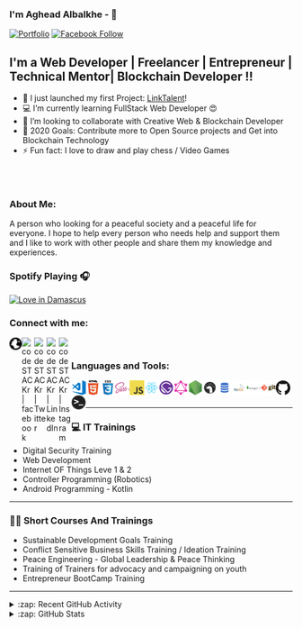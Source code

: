 ###  I'm Aghead Albalkhe -  👋

[![Portfolio](https://img.shields.io/website?label=Aghead-Albalkhe&style=for-the-badge&url=https://aghyadalbalkhi-portfolio.herokuapp.com)](https://aghyadalbalkhi-portfolio.herokuapp.com/)
[![Facebook Follow](https://img.shields.io/twitter/follow/facebook?color=1DA1F2&logo=facebook&style=for-the-badge)](https://web.facebook.com/aghyadalbalkhi/)

## I'm a Web Developer | Freelancer | Entrepreneur | Technical Mentor| Blockchain Developer !!

- 🔭 I just launched my first Project: [LinkTalent](https://linktalent.github.io/LinkTalent/)!
- 💻 I’m currently learning FullStack Web Developer 😍
- 👯 I’m looking to collaborate with Creative Web & Blockchain Developer
- 🥅 2020 Goals: Contribute more to Open Source projects and Get into Blockchain Technology
- ⚡ Fun fact: I love to draw and play chess / Video Games

<br /><br />

### About Me:

A person who looking for a peaceful society and a peaceful life for everyone. I hope to help every person who needs help and support them and I like to work with other people and share them my knowledge and experiences.


### Spotify Playing 🎧

[<img src="https://now-playing-codestackr.vercel.app/api/spotify-playing" alt="Love in Damascus" width="350" />](https://open.spotify.com/album/13h68UooLMKE3mPFcvzlz8)

### Connect with me:

[<img align="left" alt="codeSTACKr.com" width="22px" src="https://raw.githubusercontent.com/iconic/open-iconic/master/svg/globe.svg" />][website]
[<img align="left" alt="codeSTACKr | facebook" width="22px" src="https://cdn.jsdelivr.net/npm/simple-icons@v3/icons/youtube.svg" />][facebook]
[<img align="left" alt="codeSTACKr | Twitter" width="22px" src="https://cdn.jsdelivr.net/npm/simple-icons@v3/icons/twitter.svg" />][twitter]
[<img align="left" alt="codeSTACKr | LinkedIn" width="22px" src="https://cdn.jsdelivr.net/npm/simple-icons@v3/icons/linkedin.svg" />][linkedin]
[<img align="left" alt="codeSTACKr | Instagram" width="22px" src="https://cdn.jsdelivr.net/npm/simple-icons@v3/icons/instagram.svg" />][instagram]

<br />

### Languages and Tools:
<img align="left" alt="Visual Studio Code" width="26px" src="https://raw.githubusercontent.com/github/explore/80688e429a7d4ef2fca1e82350fe8e3517d3494d/topics/visual-studio-code/visual-studio-code.png" />
<img align="left" alt="HTML5" width="26px" src="https://raw.githubusercontent.com/github/explore/80688e429a7d4ef2fca1e82350fe8e3517d3494d/topics/html/html.png" />
<img align="left" alt="CSS3" width="26px" src="https://raw.githubusercontent.com/github/explore/80688e429a7d4ef2fca1e82350fe8e3517d3494d/topics/css/css.png" />
<img align="left" alt="Sass" width="26px" src="https://raw.githubusercontent.com/github/explore/80688e429a7d4ef2fca1e82350fe8e3517d3494d/topics/sass/sass.png" />
<img align="left" alt="JavaScript" width="26px" src="https://raw.githubusercontent.com/github/explore/80688e429a7d4ef2fca1e82350fe8e3517d3494d/topics/javascript/javascript.png" />
<img align="left" alt="React" width="26px" src="https://raw.githubusercontent.com/github/explore/80688e429a7d4ef2fca1e82350fe8e3517d3494d/topics/react/react.png" />
<img align="left" alt="Gatsby" width="26px" src="https://raw.githubusercontent.com/github/explore/e94815998e4e0713912fed477a1f346ec04c3da2/topics/gatsby/gatsby.png" />
<img align="left" alt="GraphQL" width="26px" src="https://raw.githubusercontent.com/github/explore/80688e429a7d4ef2fca1e82350fe8e3517d3494d/topics/graphql/graphql.png" />
<img align="left" alt="Node.js" width="26px" src="https://raw.githubusercontent.com/github/explore/80688e429a7d4ef2fca1e82350fe8e3517d3494d/topics/nodejs/nodejs.png" />
<img align="left" alt="Deno" width="26px" src="https://raw.githubusercontent.com/github/explore/361e2821e2dea67711cde99c9c40ed357061cf27/topics/deno/deno.png" />
<img align="left" alt="SQL" width="26px" src="https://raw.githubusercontent.com/github/explore/80688e429a7d4ef2fca1e82350fe8e3517d3494d/topics/sql/sql.png" />
<img align="left" alt="MySQL" width="26px" src="https://raw.githubusercontent.com/github/explore/80688e429a7d4ef2fca1e82350fe8e3517d3494d/topics/mysql/mysql.png" />
<img align="left" alt="MongoDB" width="26px" src="https://raw.githubusercontent.com/github/explore/80688e429a7d4ef2fca1e82350fe8e3517d3494d/topics/mongodb/mongodb.png" />
<img align="left" alt="Git" width="26px" src="https://raw.githubusercontent.com/github/explore/80688e429a7d4ef2fca1e82350fe8e3517d3494d/topics/git/git.png" />
<img align="left" alt="GitHub" width="26px" src="https://raw.githubusercontent.com/github/explore/78df643247d429f6cc873026c0622819ad797942/topics/github/github.png" />
<img align="left" alt="Terminal" width="26px" src="https://raw.githubusercontent.com/github/explore/80688e429a7d4ef2fca1e82350fe8e3517d3494d/topics/terminal/terminal.png" />

<br />
<br />

---

### 💻 IT Trainings 

<!-- IT Trainings :START -->
- Digital Security Training 
- Web Development
- Internet OF Things Leve 1 & 2
- Controller Programming (Robotics)
- Android Programming - Kotlin
<!-- IT Trainings :END -->


---

### 👨‍🏫 Short Courses And Trainings

<!-- Short Courses And Trainings-LIST:START -->
- Sustainable Development Goals Training 
- Conflict Sensitive Business Skills Training / Ideation Training  
- Peace Engineering - Global Leadership & Peace Thinking  
- Training of Trainers for advocacy and campaigning on youth  
- Entrepreneur BootCamp Training
<!-- Short Courses And Trainings-LIST:END -->


---

<details>
  <summary>:zap: Recent GitHub Activity</summary>
  
<!--START_SECTION:activity-->
1. 💪 Merged PR [#14](https://github.com/aghyadalbalkhi-ASAC/city_explorer_api/pull/14) in [city_explorer_api](https://github.com/florinpop17/app-ideas)
2. 🎉 Merged LinkTalent Orgnization PR [#22](https://github.com/LinkTalent/LinkTalent/pull/22) in [LinkTalent](LinkTalent)

<!--END_SECTION:activity-->

</details>

<details>
  <summary>:zap: GitHub Stats</summary>

  <img align="left" alt="Aghead GitHub Stats" src="https://github-readme-stats.aghyadalbalkhi-ASAC.vercel.app/api?username=aghyadalbalkhi-ASAC&show_icons=true&hide_border=true" />

</details>

[website]: https://aghyadalbalkhi-portfolio.herokuapp.com/
[twitter]: https://twitter.com/aghyadalbalkhi
[instagram]: https://www.instagram.com/aghyadalbalkhi/
[linkedin]: https://www.linkedin.com/in/magheadalbalkhe/
[facebook]: https://web.facebook.com/aghyadalbalkhi/
